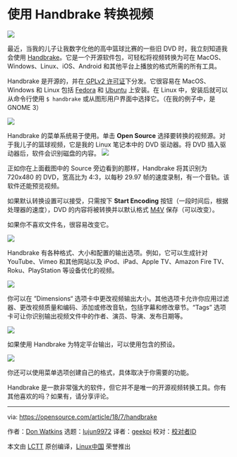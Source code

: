 使用 Handbrake 转换视频
======

![](https://opensource.com/sites/default/files/styles/image-full-size/public/lead-images/OpenVideo.png?itok=jec9ibU5)

最近，当我的儿子让我数字化他的高中篮球比赛的一些旧 DVD 时，我立刻知道我会使用 [Handbrake][1]。它是一个开源软件包，可轻松将视频转换为可在 MacOS、Windows、Linux、iOS、Android 和其他平台上播放的格式所需的所有工具。

Handbrake 是开源的，并在[ GPLv2 许可证][2]下分发。它很容易在 MacOS、Windows 和 Linux 包括 [Fedora][3] 和 [Ubuntu][4] 上安装。在 Linux 中，安装后就可以从命令行使用 `$ handbrake` 或从图形用户界面中选择它。（在我的例子中，是 GNOME 3）


![](https://opensource.com/sites/default/files/uploads/handbrake_1.png)

Handbrake 的菜单系统易于使用。单击 **Open Source** 选择要转换的视频源。对于我儿子的篮球视频，它是我的 Linux 笔记本中的 DVD 驱动器。将 DVD 插入驱动器后，软件会识别磁盘的内容。
![](https://opensource.com/sites/default/files/uploads/handbrake_2.png)

正如你在上面截图中的 Source 旁边看到的那样，Handbrake 将其识别为 720x480 的 DVD，宽高比为 4:3，以每秒 29.97 帧的速度录制，有一个音轨。该软件还能预览视频。

如果默认转换设置可以接受，只需按下 **Start Encoding** 按钮（一段时间后，根据处理器的速度），DVD 的内容将被转换并以默认格式 [M4V][5] 保存（可以改变）。

如果你不喜欢文件名，很容易改变它。

![](https://opensource.com/sites/default/files/uploads/handbrake_3.png)

Handbrake 有各种格式、大小和配置的输出选项。例如，它可以生成针对 YouTube、Vimeo 和其他网站以及 iPod、iPad、Apple TV、Amazon Fire TV、Roku、PlayStation 等设备优化的视频。

![](https://opensource.com/sites/default/files/uploads/handbrake_4.png)

你可以在 ”Dimensions“ 选项卡中更改视频输出大小。其他选项卡允许你应用过滤器、更改视频质量和编码、添加或修改音轨，包括字幕和修改章节。“Tags” 选项卡可让你识别输出视频文件中的作者、演员、导演、发布日期等。

![](https://opensource.com/sites/default/files/uploads/handbrake_5.png)

如果使用 Handbrake 为特定平台输出，可以使用包含的预设。

![](https://opensource.com/sites/default/files/uploads/handbrake_6.png)

你还可以使用菜单选项创建自己的格式，具体取决于你需要的功能。

Handbrake 是一款非常强大的软件，但它并不是唯一的开源视频转换工具。你有其他喜欢的吗？如果有，请分享评论。

--------------------------------------------------------------------------------

via: https://opensource.com/article/18/7/handbrake

作者：[Don Watkins][a]
选题：[lujun9972](https://github.com/lujun9972)
译者：[geekpi](https://github.com/geekpi)
校对：[校对者ID](https://github.com/校对者ID)

本文由 [LCTT](https://github.com/LCTT/TranslateProject) 原创编译，[Linux中国](https://linux.cn/) 荣誉推出

[a]:https://opensource.com/users/don-watkins
[1]:https://handbrake.fr/
[2]:https://github.com/HandBrake/HandBrake/blob/master/LICENSE
[3]:https://fedora.pkgs.org/28/rpmfusion-free-x86_64/HandBrake-1.1.0-1.fc28.x86_64.rpm.html
[4]:https://launchpad.net/~stebbins/+archive/ubuntu/handbrake-releases
[5]:https://en.wikipedia.org/wiki/M4V
